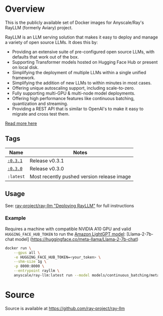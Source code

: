 <!---
Docker Hub Description File
-->

# Overview

This is the publicly available set of Docker images for Anyscale/Ray's RayLLM (formerly Aviary) project.

RayLLM is an LLM serving solution that makes it easy to deploy and manage a variety of open source LLMs. It does this by:

- Providing an extensive suite of pre-configured open source LLMs, with defaults that work out of the box.
- Supporting Transformer models hosted on Hugging Face Hub or present on local disk.
- Simplifying the deployment of multiple LLMs within a single unified framework.
- Simplifying the addition of new LLMs to within minutes in most cases.
- Offering unique autoscaling support, including scale-to-zero.
- Fully supporting multi-GPU & multi-node model deployments.
- Offering high performance features like continuous batching, quantization and streaming.
- Providing a REST API that is similar to OpenAI's to make it easy to migrate and cross test them.

[Read more here](https://github.com/ray-project/ray-llm)

## Tags

| Name | Notes |
|----|----|
| [`:0.3.1`](https://hub.docker.com/layers/anyscale/ray-llm/0.3.1/images/sha256-0dad10786076e18530fbd8016929ab9b240c8fe12163d5e74d8784ff1cbf5fb4) | Release v0.3.1 |
| [`:0.3.0`](https://hub.docker.com/layers/anyscale/ray-llm/0.3.0/images/sha256-310df8d6bfcce49fa00c0040f090099b7d376ed9535df85fa4147e7c159e7e90) | Release v0.3.0 |
| `:latest` | Most recently pushed version release image |

## Usage

See: [ray-project/ray-llm "Deploying RayLLM"](https://github.com/ray-project/ray-llm#deploying-rayllm) for full instructions

### Example

Requires a machine with compatible NVIDIA A10 GPU and valid `HUGGING_FACE_HUB_TOKEN` to run the [Amazon LightGPT model](https://huggingface.co/amazon/LightGPT):
[Llama-2-7b-chat model] (https://huggingface.co/meta-llama/Llama-2-7b-chat)

```sh
docker run \
    --gpus all \
    -e HUGGING_FACE_HUB_TOKEN=<your_token> \
    --shm-size 1g \
    -p 8000:8000 \
    --entrypoint rayllm \
    anyscale/ray-llm:latest run --model models/continuous_batching/meta-llama--Llama-2-7b-chat-hf.yaml
```

# Source

Source is available at https://github.com/ray-project/ray-llm
